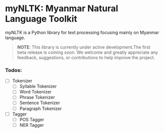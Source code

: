 # myNLTK: Myanmar Natural Language Toolkit

myNLTK is a Python library for text processing focusing mainly on Myanmar language.

> **NOTE**: This library is currently under active development.The first beta release is coming soon.
> We welcome and greatly appreciate any feedback, suggestions, or contributions to help improve the project.

### Todos:
- [ ] Tokenizer
    - [ ] Syllable Tokenizer
    - [ ] Word Tokenizer
    - [ ] Phrase Tokenizer
    - [ ] Sentence Tokenizer
    - [ ] Paragraph Tokenizer
- [ ] Tagger
    - [ ] POS Tagger
    - [ ] NER Tagger

